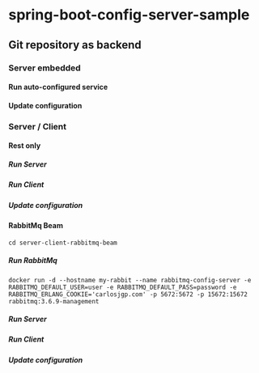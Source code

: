 # spring-boot-config-server-sample

## Git repository as backend

### Server embedded

#### Run auto-configured service

#### Update configuration





### Server / Client



#### Rest only

##### Run Server

##### Run Client

##### Update configuration



#### RabbitMq Beam

```
cd server-client-rabbitmq-beam
```

##### Run RabbitMq

```
docker run -d --hostname my-rabbit --name rabbitmq-config-server -e RABBITMQ_DEFAULT_USER=user -e RABBITMQ_DEFAULT_PASS=password -e RABBITMQ_ERLANG_COOKIE='carlosjgp.com' -p 5672:5672 -p 15672:15672 rabbitmq:3.6.9-management
```
##### Run Server

##### Run Client

##### Update configuration
